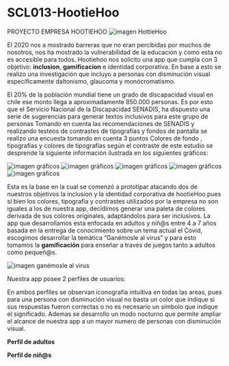 # SCL013-HootieHoo
PROYECTO EMPRESA HOOTIEHOO
![imagen HottieHoo](http://imgfz.com/i/53V4rMv.png)

El 2020 nos a mostrado barreras que no eran percibidas por muchos de nosotros, nos ha mostrado la vulnerabilidad de la educacion y como esta no es accesible para todos. Hootiehoo nos solicito una app que cumpla con 3 objetivo:  **inclusion**, **gamificacion** e identidad corporativa. En base a esto se realizo una investigación que incluyo a personas con disminución visual específicamente daltonismo, glaucoma y monócromatismo.

El 20% de la población mundial tiene un grado de discapacidad visual en chile ese monto llega a aproximadamente 850.000 personas. Es por esto que el Servicio Nacional de la Discapacidad SENADIS, ha dispuesto una serie de sugerencias para generar textos inclusivos para este grupo de personas  Tomando en cuenta las recomendaciones de SENADIS y realizando testeos de contrastes de tipografías y fondos de pantalla se realizo una encuesta tomando en cuenta 3 puntos Colores de fondo , tipografías y colores de tipografías según el contraste de este estudio se desprende la siguiente información ilustrada en los siguientes gráficos:

![imagen gráficos](http://imgfz.com/i/IlmckTr.png)
![imagen gráficos](http://imgfz.com/i/tvyb2RO.png)
![imagen gráficos](http://imgfz.com/i/vQC1JMa.png)
![imagen gráficos](http://imgfz.com/i/rSNGqj5.png)
![imagen gráficos](http://imgfz.com/i/d10cKuj.png)

Esta es la base en la cual se comenzó a prototipar atacando dos de nuestros objetivos la inclusion y la identidad corporativa de hootieHoo pues si bien los colores, tipografía y contrastes utilizados por la empresa no son iguales a los de nuestra app, decidimos generar una paleta de colores derivada de sus colores originales, adaptándolos para ser inclusivos.
La app que desarrollamos esta enfocada en adultos y niñ@s entre 4 a 7 años basada en la entrega de conocimiento sobre un tema actual el Covid, escogimos desarrollar la temática “Ganémosle al virus” y para esto tomamos la **gamificación** para enseñar a través de juegos tanto a adultos como pequeñ@s.

![imagen ganémosle al virus](http://imgfz.com/i/JkVjb2G.png) 

Nuestra app posee 2 perfiles de usuarios:

En ambos perfiles se observan iconografía intuitiva en todas las areas, pues para una persona con disminución visual no basta un color que indique si sus respuestas fueron correctas o no es necesario un símbolo que indique el significado. Ademas se desarrollo un modo nocturno que permite ampliar el alcance de nuestra app a un mayor numero de personas con disminución visual. 

**Perfil de adultos**

**Perfil de niñ@s**
